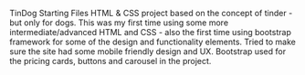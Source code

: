 TinDog Starting Files
HTML & CSS project based on the concept of tinder - but only for dogs.
This was my first time using some more intermediate/advanced HTML and CSS - also the first time using bootstrap framework for some of the design and functionality elements.
Tried to make sure the site had some mobile friendly design and UX.
Bootstrap used for the pricing cards, buttons and carousel in the project.

